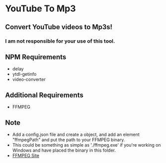 # YouTube To Mp3
## Convert YouTube videos to Mp3s!
### I am not responsible for your use of this tool.

## NPM Requirements
- delay
- ytdl-getinfo
- video-converter

## Additional Requirements
- FFMPEG

## Note
- Add a config.json file and create a object, and add an element "ffmpegPath" and put the path to your FFMPEG binary.
- This could be something as simple as './ffmpeg.exe' if you're working on Windows and have placed the binary in this folder.
- [FFMPEG Site](https://ffmpeg.zeranoe.com/builds/)